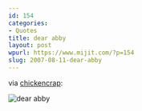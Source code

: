 ```yaml
---
id: 154
categories:
- Quotes
title: dear abby
layout: post
wpurl: https://www.mijit.com/?p=154
slug: 2007-08-11-dear-abby
---
```

via <a href="https://chickencrap.com/c.php?c=967">chickencrap</a>:

<img src='{{ "/" | relative_url }}images/2007/08/9671.jpg' alt='dear abby' />
